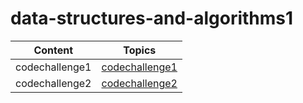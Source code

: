 # data-structures-and-algorithms1

| Content        | Topics                                                                                       |
| -------------- | -------------------------------------------------------------------------------------------- |
| codechallenge1 | [codechallenge1](https://sewar-web.github.io/data-structures-and-algorithms1/codechallenge1/../../../../codechallenge1/codechallenge1.png) |
| codechallenge2 | [codechallenge2](https://sewar-web.github.io/data-structures-and-algorithms1/codechallenge2/../../../../codechallenge2/code2.png) |





